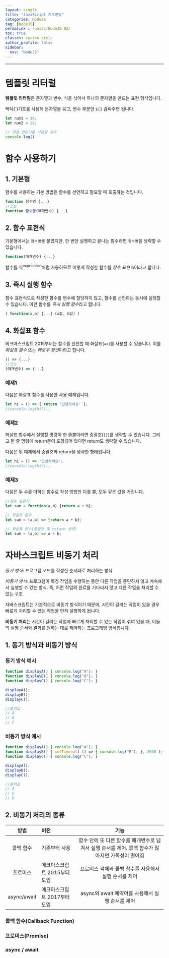 ```yaml
---
layout: single
title: "JavaScript 기초문법"
categories: NodeJS
tag: [NodeJS]
permalink : /posts/NodeJS-02/
toc: true
classes: custom-style
author_profile: false
sidebar:
  nav: "NodeJS"
---
```


<hr>

# 템플릿 리터럴

**템플릿 리터럴**은 문자열과 변수, 식을 섞어서 하나의 문자열을 만드는 표현 형식입니다.

백틱(\`)기호를 사용해 문자열을 묶고, 변수 부분만 `${}` 감싸주면 됩니다.

```javascript
let num1 = 10;
let num2 = 20;

// 연결 연산자를 사용할 경우
console.log()
```

# 함수 사용하기

## 1. 기본형

함수를 사용하는 기본 방법은 함수를 선언하고 필요할 때 호출하는 것입니다.

```javascript
function 함수명 {...}
//또는
function 함수명(매개변수) {...}
```

## 2. 함수 표현식

기본형에서는 `함수명`을 붙였지만, 한 번만 실행하고 끝나는 함수라면 `함수명`을 생략할 수 있습니다.

```javascript
function(매개변수) {...}
```

함수를 식<sup>expression</sup>처럼 사용하므로 이렇게 작성한 함수를 *함수 표현식*이라고 합니다.

## 3. 즉시 실행 함수

함수 표현식으로 작성한 함수를 변수에 할당하지 않고, 함수를 선언하는 동시에 실행할 수 있습니다. 이런 함수를 *즉시 실행 함수*라고 합니다.

```javascript
( function(a,b) {...} (a값, b값) )
```

## 4. 화살표 함수

에크마스크립트 2015부터는 함수를 선언할 때 화살표(`=>`)를 사용할 수 있습니다. 이를 *화살표 함수* 또는 *애로우 펑션*이라고 합니다.

```javascript
() => {...}
//또는
(매개변수) => {...}
```

### 예제1

다음은 화살표 함수를 사용한 사용 예제입니다.

```javascript
let hi = () => { return '안녕하세요' };
//console.log(hi());
```

### 예제2

화살표 함수에서 실행할 명령이 한 줄뿐이라면 중괄호(`{}`)를 생략할 수 있습니다. 그리고 한 줄 명령에 return문이 포함되어 있다면 return도 생략할 수 있습니다.

다음은 위 예제에서 중괄호와 return을 생략한 형태입니다.

```javascript
let hi = () => '안녕하세요';
//console.log(hi());
```

### 예제3

다음은 두 수를 더하는 함수로 작성 방법만 다를 뿐, 모두 같은 값을 가집니다.

```javascript
//함수 표현식
let sum = function(a,b) {return a + b};

// 화살표 함수
let sum = (a,b) => {return a + b};

// 화살표 함수(중괄호 및 return 생략)
let sum = (a,b) => a + b;
```

# 자바스크립트 비동기 처리

*동기 방식*: 프로그램 코드를 작성한 순서대로 처리하는 방식

*비동기 방식*: 프로그램이 특정 작업을 수행하는 동안 다른 작업을 중단하지 않고 계속해서 실행할 수 있는 방식. 즉, 어떤 작업의 완료를 기다리지 않고 다른 작업을 처리할 수 있는 구조

자바스크립트는 기본적으로 비동기 방식이기 때문에, 시간이 걸리는 작업이 있을 경우 빠르게 처리할 수 있는 작업을 먼저 실행하게 됩니다.

**비동기 처리**는 시간이 걸리는 작업과 빠르게 처리할 수 있는 작업이 섞여 있을 때, 이들의 실행 순서와 결과를 원하는 대로 제어하는 프로그래밍 방식입니다.

## 1. 동기 방식과 비동기 방식

### 동기 방식 예시

```javascript
function displayA() { console.log("A"); }
function displayB() { console.log("B"); }
function displayC() { console.log("C"); }

displayA();
displayB();
displayC();

//출력값
// A
// B
// C
```

### 비동기 방식 예시

```javascript
function displayA() { console.log("A"); }
function displayB() { setTimeout( () => { console.log("B"); }, 2000 ); }
function displayC() { console.log("C"); }

displayA();
displayB();
displayC();

//출력값
// A
// C
// B
```

## 2. 비동기 처리의 종류

|방법         |버전   |기능   |
|:-----------:|:----|:---:|
|콜백 함수    |기존부터 사용   |함수 안에 또 다른 함수를 매개변수로 넘겨서 실행 순서를 제어. 콜백 함수가 많아지면 가독성이 떨어짐   |
|프로미스     |에크마스크립트 2015부터 도입   |프로미스 객체와 콜백 함수를 사용해서 실행 순서를 제어   |
|async/await |에크마스크립트 2017부터 도입   |async와 await 예약어를 사용해서 실행 순서를 제어   |

### 콜백 함수(Callback Function)

### 프로미스(Promise)

### async / await


